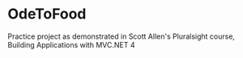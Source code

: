 # OdeToFood
Practice project as demonstrated in Scott Allen's Pluralsight course, Building Applications with MVC.NET 4
